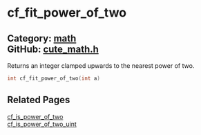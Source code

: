 [//]: # (This file is automatically generated by Cute Framework's docs parser.)
[//]: # (Do not edit this file by hand!)
[//]: # (See: https://github.com/RandyGaul/cute_framework/blob/master/samples/docs_parser.cpp)
[](../header.md ':include')

# cf_fit_power_of_two

Category: [math](/api_reference?id=math)  
GitHub: [cute_math.h](https://github.com/RandyGaul/cute_framework/blob/master/include/cute_math.h)  
---

Returns an integer clamped upwards to the nearest power of two.

```cpp
int cf_fit_power_of_two(int a)
```

## Related Pages

[cf_is_power_of_two](/math/cf_is_power_of_two.md)  
[cf_is_power_of_two_uint](/math/cf_is_power_of_two_uint.md)  
